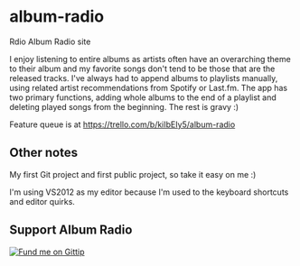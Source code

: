 album-radio
===========

Rdio Album Radio site

I enjoy listening to entire albums as artists often have an overarching theme to their 
album and my favorite songs don't tend to be those that are the released tracks.  I've always had to append 
albums to playlists manually, using related artist recommendations from Spotify or Last.fm.  The app has two 
primary functions, adding whole albums to the end of a playlist and deleting played songs from the beginning.  The rest is gravy :)

Feature queue is at https://trello.com/b/kiIbEIy5/album-radio

Other notes
-----------

My first Git project and first public project, so take it easy on me :)

I'm using VS2012 as my editor because I'm used to the keyboard shortcuts and editor quirks.

Support Album Radio
-------------------
[![Fund me on Gittip](https://raw.github.com/gittip/www.gittip.com/master/www/assets/gittip.png)](https://www.gittip.com/matelich/ "Fund me on Gittip")